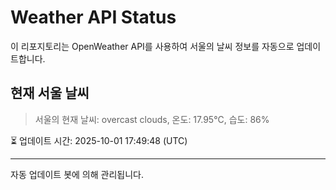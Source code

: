 
# Weather API Status

이 리포지토리는 OpenWeather API를 사용하여 서울의 날씨 정보를 자동으로 업데이트합니다.

## 현재 서울 날씨
> 서울의 현재 날씨: overcast clouds, 온도: 17.95°C, 습도: 86%

⏳ 업데이트 시간: 2025-10-01 17:49:48 (UTC)

---
자동 업데이트 봇에 의해 관리됩니다.
